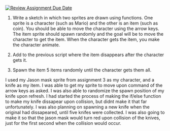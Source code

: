 [![Review Assignment Due Date](https://classroom.github.com/assets/deadline-readme-button-8d59dc4de5201274e310e4c54b9627a8934c3b88527886e3b421487c677d23eb.svg)](https://classroom.github.com/a/6yV0VX07)

1. Write a sketch in which two sprites are drawn using functions. One sprite is a character (such as Mario) and the other is an item (such as coin). You should be able to move the character using the arrow keys. The item sprite should spawn randomly and the goal will be to move the character to get the item. When the character gets the item, you make the character animate.

2. Add to the previous script where the item disappears after the character gets it.

3. Spawn the item 5 items randomly until the character gets them all.


I used my Jason mask sprite from assignment 3 as my character, and a knife as my item. I was able to get my sprite to move upon command of the arrow keys as asked. I was also able to randomize the spawn position of my knife upon refresh. I had started the process of making the if/else function to make my knife dissapear upon collision, but didnt make it that far unfortunately. I was also planning on spawning a new knife when the original had dissapeared, until five knifes were collected. I was also going to make it so that the jason mask would turn red upon collision of the knives, just for the first second when the collision would occur.
